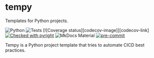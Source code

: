 # tempy
Templates for Python projects.

![Python](https://img.shields.io/badge/Python-3.10%20%7C%203.11-blue?logo=python&logoColor=white)
![Tests](https://github.com/MhdMartini/tempy/actions/workflows/ci.yml/badge.svg)
[![Coverage status][codecov-image]][codecov-link]
[![Checked with pyright](https://microsoft.github.io/pyright/img/pyright_badge.svg)](https://microsoft.github.io/pyright/)
![MkDocs Material](https://img.shields.io/badge/MkDocs-Material-lightgrey?logo=materialdesign)
[![pre-commit](https://img.shields.io/badge/pre--commit-enabled-brightgreen?logo=pre-commit)](https://github.com/MhdMartini/tempy/blob/main/.pre-commit-config.yaml)


Tempy is a Python project template that tries to automate CICD best practices.
